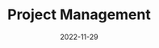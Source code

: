 ---
# ===== Title, summary, and position in the left sidebar =====
linktitle: Overview # Title shown in the left sidebar menu
summary:  # Summary of this post
weight: 3
# ============================================================

# ========== Basic metadata ==========
title: Project Management
date: 2022-11-29
draft: false
type: book # page type
authors:
  - admin
tags:
  - Project Management
categories:
  - Project Management
toc: true # Show table of contents
# ====================================

# ========== Advanced metadata =========
profile: false  # Show author profile?
reading_time: true # Show estimated reading time?
share: true  # Show social sharing links?
featured: true
comments: true  # Show comments?
disable_comment: false
commentable: true  # Allow visitors to comment? Supported by the Page, Post, and Book content types.
editable: false  # Allow visitors to edit the page? Supported by the Page, Post, and Book content types.

# Optional header image (relative to `assets/media/` folder).
header:
  caption: 
  image:  
---